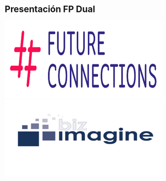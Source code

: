 # Presentación FP Dual

<img src="img/logo1.png" alt="alt text" width="900" height="250">
<img src="img/logo2.ai" alt="alt text" width="900" height="250">

